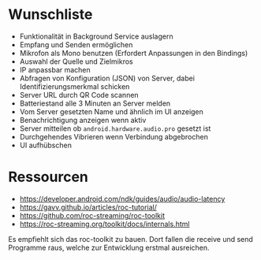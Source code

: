 # Wunschliste

 * Funktionalität in Background Service auslagern
 * Empfang und Senden ermöglichen
 * Mikrofon als Mono benutzen (Erfordert Anpassungen in den Bindings)
 * Auswahl der Quelle und Zielmikros
 * IP anpassbar machen
 * Abfragen von Konfiguration (JSON) von Server, dabei Identifizierungsmerkmal schicken
 * Server URL durch QR Code scannen
 * Batteriestand alle 3 Minuten an Server melden
 * Vom Server gesetzten Name und ähnlich im UI anzeigen
 * Benachrichtigung anzeigen wenn aktiv
 * Server mitteilen ob `android.hardware.audio.pro` gesetzt ist
 * Durchgehendes Vibrieren wenn Verbindung abgebrochen
 * UI aufhübschen

# Ressourcen

 * https://developer.android.com/ndk/guides/audio/audio-latency
 * https://gavv.github.io/articles/roc-tutorial/
 * https://github.com/roc-streaming/roc-toolkit
 * https://roc-streaming.org/toolkit/docs/internals.html

Es empfiehlt sich das roc-toolkit zu bauen. Dort fallen die receive
und send Programme raus, welche zur Entwicklung erstmal ausreichen.